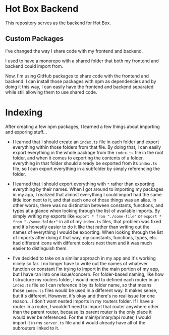 # Hot Box Backend

This repository serves as the backend for Hot Box.

## Custom Packages

I've changed the way I share code with my frontend and backend.

I used to have a monorepo with a shared folder that both my frontend and backend could import from.

Now, I'm using GitHub packages to share code with the frontend and backend. I can install those packages with npm as dependencies and by doing it this way, I can easily have the frontend and backend separated while still allowing them to use shared code.

# Indexing

After creating a few npm packages, I learned a few things about importing and exporing stuff...

- I learned that I should create an `index.ts` file in each folder and export everything within those folders from that file. By doing that, I can easily export everything in the whole package from the `index.ts` file in the root folder, and when it comes to exporting the contents of a folder, everything in that folder should already be exported from its `index.ts` file, so I can export everything in a subfolder by simply referencing the folder.

- I learned that I should export everything with `*` rather than exporting everything by their names. When I got around to importing my packages in my app, I realized that almost everything I could import had the same little icon next to it, and that each one of those things was an alias. In other words, there was no distinction between constants, functions, and types at a glance when looking through the list of available imports. By simply writing my exports like `export * from "./some-file"` or `export * from "./some-folder"` in all of my `index.ts` files, that problem was fixed and it's honestly easier to do it like that rather than writing out the names of everything I would be exporting. When looking through the list of imports after doing it that way, my constants, functions, types, etc. had different icons with different colors next them and it was much easier to distinguish them.

- I've decided to take on a similar approach in my app and it's working nicely so far. I no longer have to write out the names of whatever function or constant I'm trying to import in the main portion of my app, but I have ran into one issue/concern. For folder-based naming, like how I structure my routers folder, I would need to defined each router in an `index.ts` file so I can reference it by its folder name, so that means those `index.ts` files would be used in a different way. It makes sense, but it's different. However, it's okay and there's no real issue for one reason... I don't want nested imports in my routers folder. If I have a router in a router, I wouldn't need to import that router anywhere other than the parent router, because its parent router is the only place it would ever be referenced. For the main/primary/api router, I would import it in my `server.ts` file and it would already have all of the subrouters linked to it.